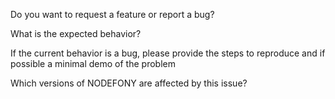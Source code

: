 Do you want to request a feature or report a bug?

What is the expected behavior?

If the current behavior is a bug, please provide the steps to reproduce and if possible a minimal demo of the problem 

Which versions of NODEFONY are affected by this issue? 
